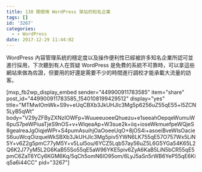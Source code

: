 ```yaml
---
title: 130 間使用 WordPress 架站的知名企業
tags: []
id: '3267'
categories:
  - - WordPress
date: 2017-12-29 11:44:02
---
```


WordPress 內容管理系統的穩定度以及操作便利性已經被許多知名企業所認可並進行採用，下次聽到有人在質疑 WordPress 是免費的系統不可靠時，可以拿這些網站來做為佐證，但要用的好還是需要不少的時間進行調校才能承載大流量的訪客。

\[mxp\_fb2wp\_display\_embed sender="449900911783585" item="share" post\_id="449900911783585\_1540108199429512" display="yes" title="MTMwIOmWk+S9v+eUqCBXb3JkUHJlc3Mg5p6256uZ55qE55+l5ZCN5LyB5qWt" body="V29yZFByZXNzIOWFp+WuueeuoeeQhuezu+e1seeahOepqeWumuW6puS7peWPiuaTjeS9nOS+v+WIqeaAp+W3sue2k+iiq+ioseWkmuefpeWQjeS8gealreaJgOiqjeWPr+S4pumAsuihjOaOoeeUqO+8jOS4i+asoeiBveWIsOacieS6uuWcqOizqueWkSBXb3JkUHJlc3Mg5piv5YWN6LK755qE57O757Wx5LiN5Y+v6Z2g5pmC77yM5Y+v5Lul5ou/6YCZ5Lqb57ay56uZ5L6G5YGa54K65L2Q6K2J77yM5L2G6KaB55So55qE5aW96YKE5piv6ZyA6KaB5LiN5bCR55qE5pmC6ZaT6YCy6KGM6Kq/5qCh5omN6IO95om/6LyJ5aSn5rWB6YeP55qE6Kiq5a6i44CC" pid="3267"\]